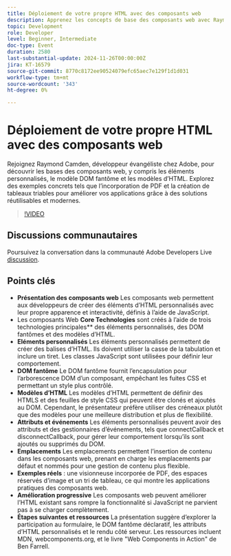 ```yaml
---
title: Déploiement de votre propre HTML avec des composants web
description: Apprenez les concepts de base des composants web avec Raymond Camden, développeur évangéliste chez Adobe, y compris les éléments personnalisés, le modèle DOM fantôme et les modèles d’HTML, avec des exemples pratiques comme l’incorporation de PDF et la création de tableaux triables pour améliorer vos applications.
topic: Development
role: Developer
level: Beginner, Intermediate
doc-type: Event
duration: 2580
last-substantial-update: 2024-11-26T00:00:00Z
jira: KT-16579
source-git-commit: 8770c8172ee90524079efc65aec7e129f1d1d031
workflow-type: tm+mt
source-wordcount: '343'
ht-degree: 0%

---
```



# Déploiement de votre propre HTML avec des composants web

Rejoignez Raymond Camden, développeur évangéliste chez Adobe, pour découvrir les bases des composants web, y compris les éléments personnalisés, le modèle DOM fantôme et les modèles d’HTML. Explorez des exemples concrets tels que l’incorporation de PDF et la création de tableaux triables pour améliorer vos applications grâce à des solutions réutilisables et modernes.

>[!VIDEO](https://video.tv.adobe.com/v/3440406/?learn=on&enablevpops)

## Discussions communautaires

Poursuivez la conversation dans la communauté Adobe Developers Live [discussion](https://adobe.ly/48PRE63).

## Points clés

* **Présentation des composants web** Les composants web permettent aux développeurs de créer des éléments d’HTML personnalisés avec leur propre apparence et interactivité, définis à l’aide de JavaScript.
* Les composants Web **Core Technologies** sont créés à l’aide de trois technologies principales** des éléments personnalisés, des DOM fantômes et des modèles d’HTML.
* **Eléments personnalisés** Les éléments personnalisés permettent de créer des balises d’HTML. Ils doivent utiliser la casse de la tabulation et inclure un tiret. Les classes JavaScript sont utilisées pour définir leur comportement.
* **DOM fantôme** Le DOM fantôme fournit l’encapsulation pour l’arborescence DOM d’un composant, empêchant les fuites CSS et permettant un style plus contrôlé.
* **Modèles d’HTML** Les modèles d’HTML permettent de définir des HTMLS et des feuilles de style CSS qui peuvent être clonés et ajoutés au DOM. Cependant, le présentateur préfère utiliser des créneaux plutôt que des modèles pour une meilleure distribution et plus de flexibilité.
* **Attributs et événements** Les éléments personnalisés peuvent avoir des attributs et des gestionnaires d’événements, tels que connectCallback et disconnectCallback, pour gérer leur comportement lorsqu’ils sont ajoutés ou supprimés du DOM.
* **Emplacements** Les emplacements permettent l’insertion de contenu dans les composants web, prenant en charge les emplacements par défaut et nommés pour une gestion de contenu plus flexible.
* **Exemples réels** : une visionneuse incorporée de PDF, des espaces réservés d’image et un tri de tableau, ce qui montre les applications pratiques des composants web.
* **Amélioration progressive** Les composants web peuvent améliorer l’HTML existant sans rompre la fonctionnalité si JavaScript ne parvient pas à se charger complètement.
* **Étapes suivantes et ressources** La présentation suggère d’explorer la participation au formulaire, le DOM fantôme déclaratif, les attributs d’HTML personnalisés et le rendu côté serveur. Les ressources incluent MDN, webcomponents.org, et le livre &quot;Web Components in Action&quot; de Ben Farrell.